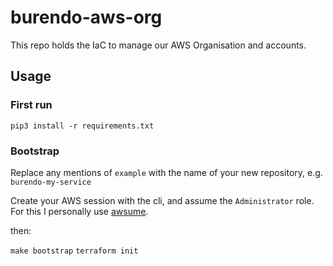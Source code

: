 # burendo-aws-org

This repo holds the IaC to manage our AWS Organisation and accounts.

## Usage

### First run
`pip3 install -r requirements.txt`

### Bootstrap

Replace any mentions of `example` with the name of your new repository, e.g. `burendo-my-service`

Create your AWS session with the cli, and assume the `Administrator` role. For this I personally use [awsume](https://awsu.me/).

then:

`make bootstrap`
`terraform init`
